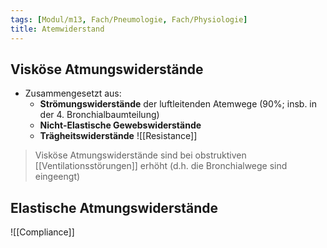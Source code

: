 ```yaml
---
tags: [Modul/m13, Fach/Pneumologie, Fach/Physiologie]
title: Atemwiderstand
---
```

## Visköse Atmungswiderstände
- Zusammengesetzt aus:
	- **Strömungswiderstände** der luftleitenden Atemwege (90%; insb. in der 4. Bronchialbaumteilung)
	- **Nicht-Elastische Gewebswiderstände**
	- **Trägheitswiderstände**
![[Resistance]]

> Visköse Atmungswiderstände sind bei obstruktiven [[Ventilationsstörungen]] erhöht (d.h. die Bronchialwege sind eingeengt)

## Elastische Atmungswiderstände
![[Compliance]]


